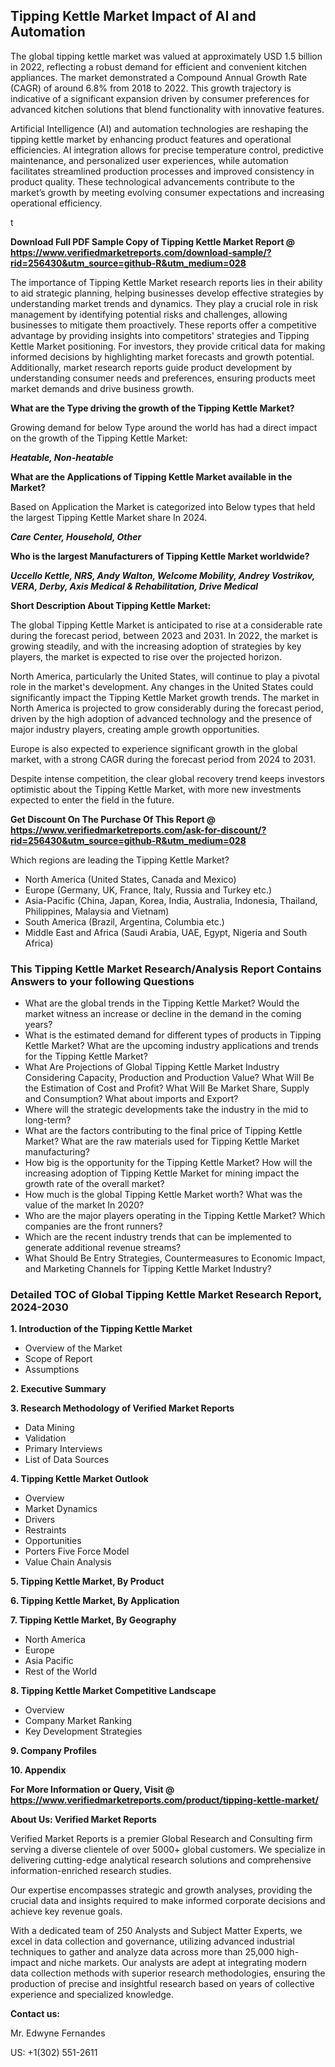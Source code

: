 <h2>Tipping Kettle Market Impact of AI and Automation</h2><p>The global tipping kettle market was valued at approximately USD 1.5 billion in 2022, reflecting a robust demand for efficient and convenient kitchen appliances. The market demonstrated a Compound Annual Growth Rate (CAGR) of around 6.8% from 2018 to 2022. This growth trajectory is indicative of a significant expansion driven by consumer preferences for advanced kitchen solutions that blend functionality with innovative features.</p><p>Artificial Intelligence (AI) and automation technologies are reshaping the tipping kettle market by enhancing product features and operational efficiencies. AI integration allows for precise temperature control, predictive maintenance, and personalized user experiences, while automation facilitates streamlined production processes and improved consistency in product quality. These technological advancements contribute to the market’s growth by meeting evolving consumer expectations and increasing operational efficiency.</p>t</p><p id="" class=""><strong>Download Full PDF Sample Copy of Tipping Kettle Market Report @ <a href="https://www.verifiedmarketreports.com/download-sample/?rid=256430&utm_source=github-R&utm_medium=028" target="_blank">https://www.verifiedmarketreports.com/download-sample/?rid=256430&utm_source=github-R&utm_medium=028</a></strong></p><p>The importance of&nbsp;Tipping Kettle Market research reports lies in their ability to aid strategic planning, helping businesses develop effective strategies by understanding market trends and dynamics. They play a crucial role in risk management by identifying potential risks and challenges, allowing businesses to mitigate them proactively. These reports offer a competitive advantage by providing insights into competitors' strategies and Tipping Kettle Market positioning. For investors, they provide critical data for making informed decisions by highlighting market forecasts and growth potential. Additionally, market research reports guide product development by understanding consumer needs and preferences, ensuring products meet market demands and drive business growth.</p><p><strong>What are the&nbsp;Type driving the growth of the Tipping Kettle Market?</strong></p><p id="" class="">Growing demand for below Type around the world has had a direct impact on the growth of the Tipping Kettle Market:</p><em><strong>Heatable, Non-heatable</strong></em></p><strong>What are the&nbsp;Applications&nbsp;of Tipping Kettle Market available in the Market?</strong></p><p id="" class="">Based on Application the Market is categorized into Below types that held the largest Tipping Kettle Market share In 2024.</p><em><strong>Care Center, Household, Other</strong></em></p><strong>Who is the largest Manufacturers of Tipping Kettle Market worldwide?</strong></p><p><em><strong>Uccello Kettle, NRS, Andy Walton, Welcome Mobility, Andrey Vostrikov, VERA, Derby, Axis Medical & Rehabilitation, Drive Medical</strong></em></p><p id="" class=""><strong>Short Description About Tipping Kettle Market:</strong></p><p>The global Tipping Kettle Market is anticipated to rise at a considerable rate during the forecast period, between 2023 and 2031. In 2022, the market is growing steadily, and with the increasing adoption of strategies by key players, the market is expected to rise over the projected horizon.</p><p>North America, particularly the United States, will continue to play a pivotal role in the market's development. Any changes in the United States could significantly impact the Tipping Kettle Market growth trends. The market in North America is projected to grow considerably during the forecast period, driven by the high adoption of advanced technology and the presence of major industry players, creating ample growth opportunities.</p><p>Europe is also expected to experience significant growth in the global market, with a strong CAGR during the forecast period from 2024 to 2031.</p><p>Despite intense competition, the clear global recovery trend keeps investors optimistic about the Tipping Kettle Market, with more new investments expected to enter the field in the future.</p><p id="" class=""><strong>Get Discount On The Purchase Of This Report @ <a href="https://www.verifiedmarketreports.com/ask-for-discount/?rid=256430&utm_source=github-R&utm_medium=028" target="_blank">https://www.verifiedmarketreports.com/ask-for-discount/?rid=256430&utm_source=github-R&utm_medium=028</a></strong></p>Which regions are leading the Tipping Kettle Market?</p><ul><li>North America (United States, Canada and Mexico)</li><li>Europe (Germany, UK, France, Italy, Russia and Turkey etc.)</li><li>Asia-Pacific (China, Japan, Korea, India, Australia, Indonesia, Thailand, Philippines, Malaysia and Vietnam)</li><li>South America (Brazil, Argentina, Columbia etc.)</li><li>Middle East and Africa (Saudi Arabia, UAE, Egypt, Nigeria and South Africa)</li></ul><h3 id="" class="">This Tipping Kettle Market Research/Analysis Report Contains Answers to your following Questions</h3><ul><li>What are the global trends in the Tipping Kettle Market? Would the market witness an increase or decline in the demand in the coming years?</li><li>What is the estimated demand for different types of products in Tipping Kettle Market? What are the upcoming industry applications and trends for the Tipping Kettle Market?</li><li>What Are Projections of Global Tipping Kettle Market Industry Considering Capacity, Production and Production Value? What Will Be the Estimation of Cost and Profit? What Will Be Market Share, Supply and Consumption? What about imports and Export?</li><li>Where will the strategic developments take the industry in the mid to long-term?</li><li>What are the factors contributing to the final price of Tipping Kettle Market? What are the raw materials used for Tipping Kettle Market manufacturing?</li><li>How big is the opportunity for the Tipping Kettle Market? How will the increasing adoption of Tipping Kettle Market for mining impact the growth rate of the overall market?</li><li>How much is the global Tipping Kettle Market worth? What was the value of the market In 2020?</li><li>Who are the major players operating in the Tipping Kettle Market? Which companies are the front runners?</li><li>Which are the recent industry trends that can be implemented to generate additional revenue streams?</li><li>What Should Be Entry Strategies, Countermeasures to Economic Impact, and Marketing Channels for Tipping Kettle Market Industry?</li></ul><h3 id="" class="">Detailed TOC of Global Tipping Kettle Market Research Report, 2024-2030</h3><p id="" class=""><strong>1. Introduction of the Tipping Kettle Market</strong></p><ul><li>Overview of the Market</li><li>Scope of Report</li><li>Assumptions</li></ul><p id="" class=""><strong>2. Executive Summary</strong></p><p id="" class=""><strong>3. Research Methodology of Verified Market Reports</strong></p><ul><li>Data Mining</li><li>Validation</li><li>Primary Interviews</li><li>List of Data Sources</li></ul><p id="" class=""><strong>4. Tipping Kettle Market Outlook</strong></p><ul><li>Overview</li><li>Market Dynamics</li><li>Drivers</li><li>Restraints</li><li>Opportunities</li><li>Porters Five Force Model</li><li>Value Chain Analysis</li></ul><p id="" class=""><strong>5. Tipping Kettle Market, By Product</strong></p><p id="" class=""><strong>6. Tipping Kettle Market, By Application</strong></p><p id="" class=""><strong>7. Tipping Kettle Market, By Geography</strong></p><ul><li>North America</li><li>Europe</li><li>Asia Pacific</li><li>Rest of the World</li></ul><p id="" class=""><strong>8. Tipping Kettle Market Competitive Landscape</strong></p><ul><li>Overview</li><li>Company Market Ranking</li><li>Key Development Strategies</li></ul><p id="" class=""><strong>9. Company Profiles</strong></p><p id="" class=""><strong>10. Appendix</strong></p><p id="" class=""><strong>For More Information or Query, Visit @ <a href="https://www.verifiedmarketreports.com/product/tipping-kettle-market/" target="_blank">https://www.verifiedmarketreports.com/product/tipping-kettle-market/</a></strong></p><p id="" class=""><strong>About Us: Verified Market Reports</strong></p><p id="" class="">Verified Market Reports is a premier Global Research and Consulting firm serving a diverse clientele of over 5000+ global customers. We specialize in delivering cutting-edge analytical research solutions and comprehensive information-enriched research studies.</p><p id="" class="">Our expertise encompasses strategic and growth analyses, providing the crucial data and insights required to make informed corporate decisions and achieve key revenue goals.</p><p id="" class="">With a dedicated team of 250 Analysts and Subject Matter Experts, we excel in data collection and governance, utilizing advanced industrial techniques to gather and analyze data across more than 25,000 high-impact and niche markets. Our analysts are adept at integrating modern data collection methods with superior research methodologies, ensuring the production of precise and insightful research based on years of collective experience and specialized knowledge.</p><p id="" class=""><strong>Contact us:</strong></p><p id="" class="">Mr. Edwyne Fernandes</p><p id="" class="">US: +1(302) 551-2611</p>
